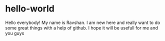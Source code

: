 # hello-world

Hello everybody! My name is Ravshan. I am new here and really want to do some great things with a help of github. I hope it will be usefull for me and you guys
